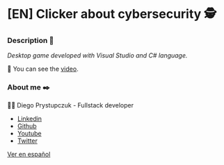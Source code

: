 # [EN] Clicker about cybersecurity :detective:

### Description :rocket:
_Desktop game developed with Visual Studio and C# language._

:movie_camera: You can see the [video](https://www.youtube.com/watch?v=-FD14XjCeEU&t=2s).

### About me ✒️
:man_technologist: Diego Prystupczuk - Fullstack developer
- [Linkedin](https://www.linkedin.com/in/diegoprystupczuk/)
- [Github](https://github.com/drprystupczuk)
- [Youtube](https://www.youtube.com/channel/UCSeVAET6K1b8HLVULdzluXg)
- [Twitter](https://twitter.com/DPrystupczuk)

[Ver en español](README-español.md)
